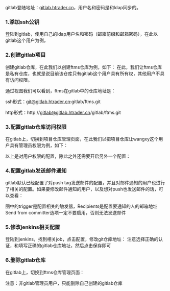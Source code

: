 gitlab登陆地址：[gitlab.htrader.cn](http://gitlab.htrader.cn/users/sign_in)，用户名和密码是和ldap同步的。
### 1.添加ssh公钥
登陆到gitlab，使用自己的ldap用户名和密码（邮箱前缀和邮箱密码），在此以gitlab这个用户为例，

### 2.创建gitlab项目
创建gitlab仓库，在此我们以创建ftms仓库为例，如下：
在此，我们让ftms仓库是私有仓库，也就是说目前该仓库只有gitlab这个用户具有所有权，其他用户不具有访问权限。
 
通过视图我们可以看到，ftms在gitlab中的仓库地址是：

ssh形式：git@gitlab.htrader.cn:gitlab/ftms.git

http形式：http://gitlab@gitlab.htrader.cn/gitlab/ftms.git

### 3.配置gitlab仓库访问权限
在gitlab上，切换到项目仓库管理页面，在此我们以把项目仓库让wangxy这个用户具有管理员权限为例，如下：
 
以上是对用户权限的配置，除此之外还需要开启另外一个配置：
 
### 4.配置gitlab发送邮件通知
gitlab默认已经配置了对push tag发送邮件的配置，并且对邮件通知的用户也进行了相关的配置。如果要修改邮件通知的用户，以及想对push也发送邮件的话，可以查看：
 
图中的trigger是配置相关的触发器，Recipients是配置要通知的人的邮箱地址
Send from committer选项一定不要启用，否则无法发送邮件

### 5.修改jenkins相关配置
登陆到jenkins，找到相关job，点击配置，修改git仓库地址：
注意选择正确的认证，和填写正确的gitlab仓库地址，然后点击保存即可

### 6.删除gitlab仓库
在gitlab上，切换到ftms仓库管理页面：

注意：非gitlab管理员用户，只能删除自己创建的gitlab仓库
